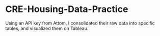 # CRE-Housing-Data-Practice
Using an API key from Attom, I consolidated their raw data into specific tables, and visualized them on Tableau. 
